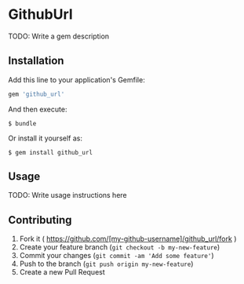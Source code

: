 # GithubUrl

TODO: Write a gem description

## Installation

Add this line to your application's Gemfile:

```ruby
gem 'github_url'
```

And then execute:

    $ bundle

Or install it yourself as:

    $ gem install github_url

## Usage

TODO: Write usage instructions here

## Contributing

1. Fork it ( https://github.com/[my-github-username]/github_url/fork )
2. Create your feature branch (`git checkout -b my-new-feature`)
3. Commit your changes (`git commit -am 'Add some feature'`)
4. Push to the branch (`git push origin my-new-feature`)
5. Create a new Pull Request
